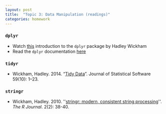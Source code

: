 ```yaml
---
layout: post
title:  "Topic 3: Data Manipulation (readings)"
categories: homework
---
```


### `dplyr`

- Watch [this](https://www.youtube.com/watch?v=8SGif63VW6E) introduction to the `dplyr` package by Hadley Wickham
- Read the `dplyr` documentation [here](https://cran.rstudio.com/web/packages/dplyr/vignettes/introduction.html)

### `tidyr`

- Wickham, Hadley. 2014. “[Tidy Data](http://www.jstatsoft.org/v59/i10)”. Journal of Statistical Software 59(10): 1–23.

### `stringr`

- Wickham, Hadley. 2010. ''[stringr: modern, consistent string processing](http://journal.r-project.org/archive/2010-2/RJournal_2010-2_Wickham.pdf)''.
*The R Journal*. 2(2): 38-40.


